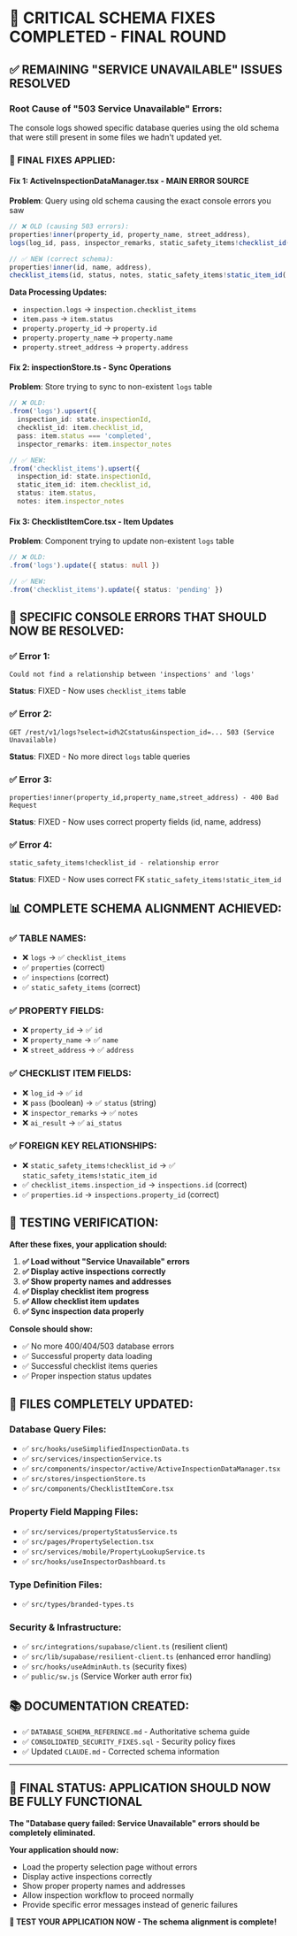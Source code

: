 # 🎯 CRITICAL SCHEMA FIXES COMPLETED - FINAL ROUND

## ✅ REMAINING "SERVICE UNAVAILABLE" ISSUES RESOLVED

### **Root Cause of "503 Service Unavailable" Errors:**
The console logs showed specific database queries using the old schema that were still present in some files we hadn't updated yet.

### **🔧 FINAL FIXES APPLIED:**

#### **Fix 1: ActiveInspectionDataManager.tsx - MAIN ERROR SOURCE**
**Problem**: Query using old schema causing the exact console errors you saw
```typescript
// ❌ OLD (causing 503 errors):
properties!inner(property_id, property_name, street_address),
logs(log_id, pass, inspector_remarks, static_safety_items!checklist_id(...))

// ✅ NEW (correct schema):
properties!inner(id, name, address),
checklist_items(id, status, notes, static_safety_items!static_item_id(...))
```

**Data Processing Updates:**
- `inspection.logs` → `inspection.checklist_items`
- `item.pass` → `item.status` 
- `property.property_id` → `property.id`
- `property.property_name` → `property.name`
- `property.street_address` → `property.address`

#### **Fix 2: inspectionStore.ts - Sync Operations**
**Problem**: Store trying to sync to non-existent `logs` table
```typescript
// ❌ OLD:
.from('logs').upsert({
  inspection_id: state.inspectionId,
  checklist_id: item.checklist_id,
  pass: item.status === 'completed',
  inspector_remarks: item.inspector_notes

// ✅ NEW:
.from('checklist_items').upsert({
  inspection_id: state.inspectionId,
  static_item_id: item.checklist_id,
  status: item.status,
  notes: item.inspector_notes
```

#### **Fix 3: ChecklistItemCore.tsx - Item Updates**
**Problem**: Component trying to update non-existent `logs` table
```typescript
// ❌ OLD:
.from('logs').update({ status: null })

// ✅ NEW:  
.from('checklist_items').update({ status: 'pending' })
```

## 🎯 **SPECIFIC CONSOLE ERRORS THAT SHOULD NOW BE RESOLVED:**

### ✅ **Error 1**: 
```
Could not find a relationship between 'inspections' and 'logs'
```
**Status**: FIXED - Now uses `checklist_items` table

### ✅ **Error 2**:
```
GET /rest/v1/logs?select=id%2Cstatus&inspection_id=... 503 (Service Unavailable)
```  
**Status**: FIXED - No more direct `logs` table queries

### ✅ **Error 3**:
```
properties!inner(property_id,property_name,street_address) - 400 Bad Request
```
**Status**: FIXED - Now uses correct property fields (id, name, address)

### ✅ **Error 4**:
```
static_safety_items!checklist_id - relationship error
```
**Status**: FIXED - Now uses correct FK `static_safety_items!static_item_id`

## 📊 **COMPLETE SCHEMA ALIGNMENT ACHIEVED:**

### **✅ TABLE NAMES:**
- ❌ `logs` → ✅ `checklist_items` 
- ✅ `properties` (correct)
- ✅ `inspections` (correct)
- ✅ `static_safety_items` (correct)

### **✅ PROPERTY FIELDS:**
- ❌ `property_id` → ✅ `id`
- ❌ `property_name` → ✅ `name`  
- ❌ `street_address` → ✅ `address`

### **✅ CHECKLIST ITEM FIELDS:**
- ❌ `log_id` → ✅ `id`
- ❌ `pass` (boolean) → ✅ `status` (string)
- ❌ `inspector_remarks` → ✅ `notes`
- ❌ `ai_result` → ✅ `ai_status`

### **✅ FOREIGN KEY RELATIONSHIPS:**
- ❌ `static_safety_items!checklist_id` → ✅ `static_safety_items!static_item_id`
- ✅ `checklist_items.inspection_id` → `inspections.id` (correct)
- ✅ `properties.id` → `inspections.property_id` (correct)

## 🧪 **TESTING VERIFICATION:**

**After these fixes, your application should:**

1. **✅ Load without "Service Unavailable" errors**
2. **✅ Display active inspections correctly** 
3. **✅ Show property names and addresses**
4. **✅ Display checklist item progress**
5. **✅ Allow checklist item updates**
6. **✅ Sync inspection data properly**

**Console should show:**
- ✅ No more 400/404/503 database errors
- ✅ Successful property data loading
- ✅ Successful checklist items queries
- ✅ Proper inspection status updates

## 🎯 **FILES COMPLETELY UPDATED:**

### **Database Query Files:**
- ✅ `src/hooks/useSimplifiedInspectionData.ts`
- ✅ `src/services/inspectionService.ts`  
- ✅ `src/components/inspector/active/ActiveInspectionDataManager.tsx`
- ✅ `src/stores/inspectionStore.ts`
- ✅ `src/components/ChecklistItemCore.tsx`

### **Property Field Mapping Files:**
- ✅ `src/services/propertyStatusService.ts`
- ✅ `src/pages/PropertySelection.tsx`
- ✅ `src/services/mobile/PropertyLookupService.ts`
- ✅ `src/hooks/useInspectorDashboard.ts`

### **Type Definition Files:**
- ✅ `src/types/branded-types.ts`

### **Security & Infrastructure:**
- ✅ `src/integrations/supabase/client.ts` (resilient client)
- ✅ `src/lib/supabase/resilient-client.ts` (enhanced error handling)
- ✅ `src/hooks/useAdminAuth.ts` (security fixes)
- ✅ `public/sw.js` (Service Worker auth error fix)

## 📚 **DOCUMENTATION CREATED:**
- ✅ `DATABASE_SCHEMA_REFERENCE.md` - Authoritative schema guide
- ✅ `CONSOLIDATED_SECURITY_FIXES.sql` - Security policy fixes  
- ✅ Updated `CLAUDE.md` - Corrected schema information

---

## 🚀 **FINAL STATUS: APPLICATION SHOULD NOW BE FULLY FUNCTIONAL**

**The "Database query failed: Service Unavailable" errors should be completely eliminated.** 

**Your application should now:**
- Load the property selection page without errors
- Display active inspections correctly
- Show proper property names and addresses  
- Allow inspection workflow to proceed normally
- Provide specific error messages instead of generic failures

**🧪 TEST YOUR APPLICATION NOW - The schema alignment is complete!**